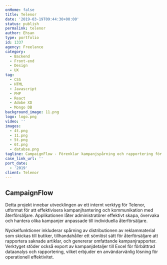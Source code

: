 ```yaml
---
onHome: false
title: Telenor
date: '2019-03-19T09:44:30+00:00'
status: publish
permalink: telenor
author: Ehsan
type: portfolio
id: 1337
agency: Freelance
category:
  - Backend
  - Front-end
  - Design
  - UX
tag:
  - CSS
  - HTML
  - Javascript
  - PHP
  - React
  - Adobe XD
  - Mongo DB
background_image: 11.png
logo: logo.png
video: ''
images:
  - 4t.png
  - 11.png
  - 5t.png
  - 6t.png
  - databse.png
tagline: CampaignFlow - Förenklar kampanjspårning och rapportering för återförsäljare.
case_link_url: ''
port_date:
  - '2019'
client: Telenor
---
```

<h2>CampaignFlow</h2>

Detta projekt innebar utvecklingen av ett internt verktyg för Telenor, utformat för att effektivisera kampanjhantering och kommunikation med återförsäljare. Applikationen låter administratörer effektivt skapa, övervaka och hantera olika kampanjer anpassade till individuella återförsäljare.

Nyckelfunktioner inkluderar spårning av distributionen av reklammaterial som skickas till butiker, tillhandahåller ett sömlöst sätt för återförsäljare att rapportera saknade artiklar, och genererar omfattande kampanjrapporter. Verktyget stöder också export av kampanjdetaljer till Excel för förbättrad dataanalys och rapportering, vilket erbjuder en användarvänlig lösning för operationell effektivitet.
